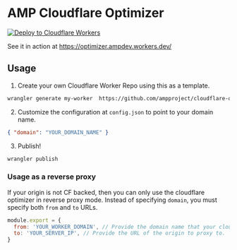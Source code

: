 # AMP Cloudflare Optimizer

[![Deploy to Cloudflare Workers](https://deploy.workers.cloudflare.com/button)](https://deploy.workers.cloudflare.com/?url=https://github.com/ampproject/cloudflare-optimizer)

See it in action at https://optimizer.ampdev.workers.dev/

## Usage

1. Create your own Cloudflare Worker Repo using this as a template.

```bash
wrangler generate my-worker  https://github.com/ampproject/cloudflare-optimizer
```

2. Customize the configuration at `config.json` to point to your domain name.

```json
{ "domain": "YOUR_DOMAIN_NAME" }
```

3. Publish!

```bash
wrangler publish
```

### Usage as a reverse proxy

If your origin is not CF backed, then you can only use the cloudflare optimizer in reverse proxy mode. Instead of specifying `domain`, you must specify both `from` and `to` URLs.

```js
module.export = {
  from: 'YOUR_WORKER_DOMAIN', // Provide the domain name that your cloudflare worker is deployed.
  to: 'YOUR_SERVER_IP', // Provide the URL of the origin to proxy to.
}
```
